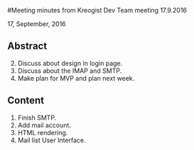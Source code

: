 #Meeting minutes from Kreogist Dev Team meeting 17.9.2016

17, September, 2016

## Abstract
2. Discuss about design in login page.
3. Discuss about the IMAP and SMTP.
4. Make plan for MVP and plan next week.

## Content
1. Finish SMTP.
2. Add mail account.
3. HTML rendering.
4. Mail list User Interface.

